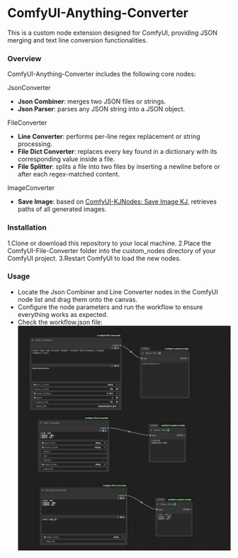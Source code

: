 # ComfyUI-Anything-Converter

This is a custom node extension designed for ComfyUI, providing JSON merging and text line conversion functionalities.

### Overview

ComfyUI-Anything-Converter includes the following core nodes:

JsonConverter

- **Json Combiner**: merges two JSON files or strings.
- **Json Parser**: parses any JSON string into a JSON object.

FileConverter

- **Line Converter**: performs per-line regex replacement or string processing.
- **File Dict Converter**: replaces every key found in a dictionary with its corresponding value inside a file.
- **File Splitter**: splits a file into two files by inserting a newline before or after each regex-matched content.

ImageConverter

- **Save Image**: based on [ComfyUI-KJNodes: Save Image KJ](https://github.com/kijai/ComfyUI-KJNodes), retrieves paths of all generated images.

### Installation

1.Clone or download this repository to your local machine.
2.Place the ComfyUI-File-Converter folder into the custom_nodes directory of your ComfyUI project.
3.Restart ComfyUI to load the new nodes.

### Usage

- Locate the Json Combiner and Line Converter nodes in the ComfyUI node list and drag them onto the canvas.
- Configure the node parameters and run the workflow to ensure everything works as expected.
- Check the workflow.json file:
  ![workflow.json](workflow.png)
